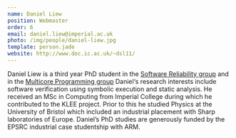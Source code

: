 ```yaml
---
name: Daniel Liew
position: Webmaster
order: 6
email: daniel.liew@imperial.ac.uk
photo: /img/people/daniel-liew.jpg
template: person.jade
website: http://www.doc.ic.ac.uk/~dsl11/
---
```

Daniel Liew is a third year PhD student in the [Software Reliability
group](http://srg.doc.ic.ac.uk/) and in the [Multicore Programming
group](http://multicore.doc.ic.ac.uk/) Daniel‘s research interests include
software verification using symbolic execution and static analysis. He received
an MSc in Computing from Imperial College during which he contributed to the
KLEE project. Prior to this he studied Physics at the University of Bristol
which included an industrial placement with Sharp laboratories of Europe.
Daniel’s PhD studies are generously funded by the EPSRC industrial case
studentship with ARM.
